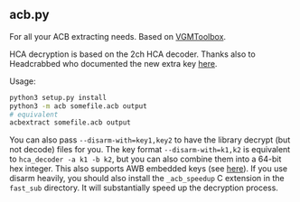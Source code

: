 ## acb.py

For all your ACB extracting needs. Based on [VGMToolbox](https://sourceforge.net/projects/vgmtoolbox/).

HCA decryption is based on the 2ch HCA decoder. Thanks also to Headcrabbed who documented the new extra key [here](https://blog.mottomo.moe/categories/Tech/RE/en/2018-10-12-New-HCA-Encryption/).

Usage:

```sh
python3 setup.py install
python3 -m acb somefile.acb output
# equivalent
acbextract somefile.acb output
```

You can also pass `--disarm-with=key1,key2` to have the library decrypt (but not decode) files for you. The key format
`--disarm-with=k1,k2` is equivalent to `hca_decoder -a k1 -b k2`, but you can also combine them into a 64-bit hex integer.
This also supports AWB embedded keys (see [here](https://github.com/hozuki/libcgss/issues/4)).
If you use disarm heavily, you should also install the `_acb_speedup` C extension in the `fast_sub`
directory. It will substantially speed up the decryption process.